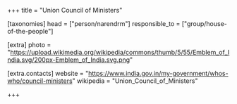 +++
title = "Union Council of Ministers"

[taxonomies]
head = ["person/narendrm"]
responsible_to = ["group/house-of-the-people"]

[extra]
photo = "https://upload.wikimedia.org/wikipedia/commons/thumb/5/55/Emblem_of_India.svg/200px-Emblem_of_India.svg.png"

[extra.contacts]
website = "https://www.india.gov.in/my-government/whos-who/council-ministers"
wikipedia = "Union_Council_of_Ministers"

+++